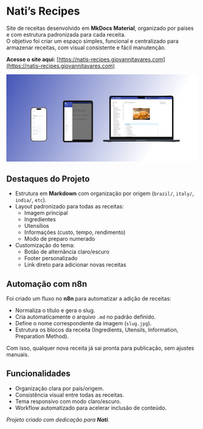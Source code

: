 # Nati’s Recipes

Site de receitas desenvolvido em **MkDocs Material**, organizado por países e com estrutura padronizada para cada receita.  
O objetivo foi criar um espaço simples, funcional e centralizado para armazenar receitas, com visual consistente e fácil manutenção.

**Acesse o site aqui:** [https://natis-recipes.giovannitavares.com](https://natis-recipes.giovannitavares.com)

<div align="center">
  <img src="nati-recipe-mockup.png" alt="Preview do site">
</div>

## Destaques do Projeto

- Estrutura em **Markdown** com organização por origem (`brazil/`, `italy/`, `india/`, `etc`).  
- Layout padronizado para todas as receitas:
  - Imagem principal
  - Ingredientes
  - Utensílios
  - Informações (custo, tempo, rendimento)
  - Modo de preparo numerado
- Customização do tema:
  - Botão de alternância claro/escuro
  - Footer personalizado
  - Link direto para adicionar novas receitas

## Automação com n8n

Foi criado um fluxo no **n8n** para automatizar a adição de receitas:  
- Normaliza o título e gera o slug.  
- Cria automaticamente o arquivo `.md` no padrão definido.  
- Define o nome correspondente da imagem (`slug.jpg`).  
- Estrutura os blocos da receita (Ingredients, Utensils, Information, Preparation Method).  

Com isso, qualquer nova receita já sai pronta para publicação, sem ajustes manuais.

## Funcionalidades

- Organização clara por país/origem.  
- Consistência visual entre todas as receitas.  
- Tema responsivo com modo claro/escuro.  
- Workflow automatizado para acelerar inclusão de conteúdo.  


_Projeto criado com dedicação para **Nati**._
